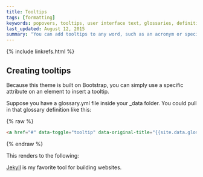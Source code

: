 ```yaml
---
title: Tooltips
tags: [formatting]
keywords: popovers, tooltips, user interface text, glossaries, definitions
last_updated: August 12, 2015
summary: "You can add tooltips to any word, such as an acronym or specialized term. Tooltips work well for glossary definitions, because you don't have to keep repeating the definition, nor do you assume the reader already knows the word's meaning."
---
```

{% include linkrefs.html %} 

## Creating tooltips
Because this theme is built on Bootstrap, you can simply use a specific attribute on an element to insert a tooltip. 

Suppose you have a glossary.yml file inside your \_data folder. You could pull in that glossary definition like this:

{% raw %} 
```html
<a href="#" data-toggle="tooltip" data-original-title="{{site.data.glossary.jekyll_platform}}">Jekyll</a> is my favorite tool for building websites.</a>
```
{% endraw %}

This renders to the following:

<a href="#" data-toggle="tooltip" data-original-title="{{site.data.glossary.jekyll_platform}}">Jekyll</a> is my favorite tool for building websites.</a>